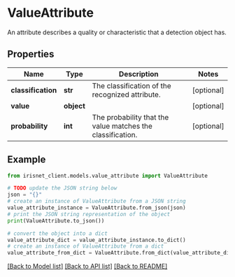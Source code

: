 # ValueAttribute

An attribute describes a quality or characteristic that a detection object has.

## Properties

Name | Type | Description | Notes
------------ | ------------- | ------------- | -------------
**classification** | **str** | The classification of the recognized attribute. | [optional] 
**value** | **object** |  | [optional] 
**probability** | **int** | The probability that the value matches the classification. | [optional] 

## Example

```python
from irisnet_client.models.value_attribute import ValueAttribute

# TODO update the JSON string below
json = "{}"
# create an instance of ValueAttribute from a JSON string
value_attribute_instance = ValueAttribute.from_json(json)
# print the JSON string representation of the object
print(ValueAttribute.to_json())

# convert the object into a dict
value_attribute_dict = value_attribute_instance.to_dict()
# create an instance of ValueAttribute from a dict
value_attribute_from_dict = ValueAttribute.from_dict(value_attribute_dict)
```
[[Back to Model list]](../README.md#documentation-for-models) [[Back to API list]](../README.md#documentation-for-api-endpoints) [[Back to README]](../README.md)


